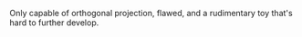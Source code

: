 Only capable of orthogonal projection, flawed, and a rudimentary toy that's hard to further develop.
